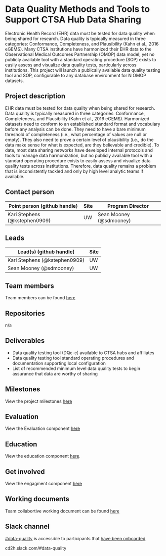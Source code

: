 # Data Quality Methods and Tools to Support CTSA Hub Data Sharing
Electronic Health Record (EHR) data must be tested for data quality when being shared for research. Data quality is typically measured in three categories: Conformance, Completeness, and Plausibility (Kahn et al., 2016 eGEMS). Many CTSA institutions have harmonized their EHR data to the Observational Medical Outcomes Partnership (OMOP) data model, yet no publicly available tool with a standard operating procedure (SOP) exists to easily assess and visualize data quality tests, particularly across institutions. This project will launch a publically available data quality testing tool and SOP, configurable to any database environment for N OMOP datasets. 

## Project description
EHR data must be tested for data quality when being shared for research. Data quality is typically measured in three categories: Conformance, Completeness, and Plausibility (Kahn et al., 2016 eGEMS). Harmonized datasets need to conform to an established standard format and vocabulary before any analysis can be done. They need to have a bare minimum threshold of completeness (i.e., what percentage of values are null or empty). They also need to prove a certain level of plausibility (i.e., do the data make sense for what is expected, are they believable and credible). To date, most data sharing networks have developed internal protocols and tools to manage data harmonization, but no publicly available tool with a standard operating procedure exists to easily assess and visualize data quality tests across institutions. Therefore, data quality remains a problem that is inconsistently tackled and only by high level analytic teams if available.


## Contact person

Point person (github handle) | Site | Program Director
----------|--------------|---------------
Kari Stephens (@kstephen0909) | UW | Sean Mooney (@sdmooney)


## Leads 

Lead(s) (github handle) | Site
----------|--------------|
Kari Stephens (@kstephen0909) | UW
Sean Mooney (@sdmooney) | UW


## Team members 

Team members can be found [here](https://github.com/data2health/data-quality/blob/master/Team.md)

## Repositories
 n/a

## Deliverables
- Data quality testing tool (DQe-c) available to CTSA hubs and affiliates
- Data quality testing tool standard operating procedures and documentation supporting local configuration
- List of recommended minimum level data quality tests to begin assurance that data are worthy of sharing


## Milestones 

View the project milestones [here](https://github.com/data2health/data-quality/milestones)

## Evaluation

View the Evaluation component [here](https://github.com/data2health/data-quality/blob/master/evaluation.md)

## Education
View the education component [here](https://github.com/data2health/data-quality/blob/master/education.md).

## Get involved
View the engagment component [here](https://github.com/data2health/data-quality/blob/master/engagement.md)

## Working documents
Team collabortive working document can be found [here](https://docs.google.com/document/d/1vsJbBnBFe_RPMTt9otbn4mqgf4pUgWjqswXRnTKkyds/edit) 

## Slack channel
[#data-quality](https://cd2h.slack.com/messages/CG92VLQFP) is accessible to participants that [have been onboarded](bit.ly/cd2h-onboarding-form)

cd2h.slack.com/#data-quality
